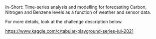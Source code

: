 In-Short: Time-series analysis and modelling for forecasting Carbon, Nitrogen and Benzene levels as a function of weather and sensor data.

For more details, look at the challenge description below.

https://www.kaggle.com/c/tabular-playground-series-jul-2021
